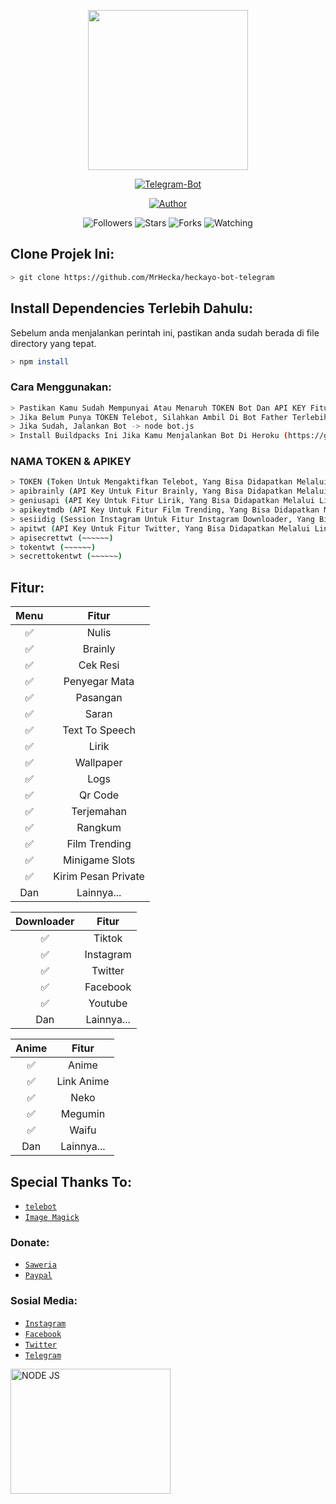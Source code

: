 <p align="center">
<img src="https://avatars0.githubusercontent.com/u/71875420?s=400&u=5c417305130d96788de7e5add2627c32c236cfd9&v=4" width="256" height="256"/>
</p>

<p align="center">
<a href="#"><img title="Telegram-Bot" src="https://img.shields.io/badge/Telegram%20Bot-blue?colorA=%23ff0000&colorB=00BFFF&style=for-the-badge"></a>
</p>

<p align="center">
<a href="https://github.com/MrHecka"><img title="Author" src="https://img.shields.io/badge/Author-MrHecka-darkblue.svg?style=for-the-badge&logo=github"></a>
</p>

<p align="center">
<img title="Followers" src="https://img.shields.io/github/followers/MrHecka?label=Followers&color=gold&style=flat-square">
<img title="Stars" src="https://img.shields.io/github/stars/MrHecka/whatsapp-bot?label=Stars&color=magenta&style=flat-square">
<img title="Forks" src="https://img.shields.io/github/forks/MrHecka/whatsapp-bot?label=Forks&color=brickred&style=flat-square">
<img title="Watching" src="https://img.shields.io/github/watchers/MrHecka/whatsapp-bot?label=Watchers&color=red&style=flat-square">
</p>


## Clone Projek Ini:

```bash
> git clone https://github.com/MrHecka/heckayo-bot-telegram
```

## Install Dependencies Terlebih Dahulu:
Sebelum anda menjalankan perintah ini, pastikan anda sudah berada di file directory yang tepat.

```bash
> npm install
```

### Cara Menggunakan:
```bash
> Pastikan Kamu Sudah Mempunyai Atau Menaruh TOKEN Bot Dan API KEY Fitur Lainnya Di Environment (process.env.{nama_env})
> Jika Belum Punya TOKEN Telebot, Silahkan Ambil Di Bot Father Terlebih Dahulu!
> Jika Sudah, Jalankan Bot -> node bot.js
> Install Buildpacks Ini Jika Kamu Menjalankan Bot Di Heroku (https://github.com/DuckyTeam/heroku-buildpack-imagemagick)
```

### NAMA TOKEN & APIKEY
```bash
> TOKEN (Token Untuk Mengaktifkan Telebot, Yang Bisa Didapatkan Melalui Telegram Bot Father => https://telegram.me/BotFather)
> apibrainly (API Key Untuk Fitur Brainly, Yang Bisa Didapatkan Melalui Link => http://docs.farzain.com/normal/brainly.php)
> geniusapi (API Key Untuk Fitur Lirik, Yang Bisa Didapatkan Melalui Link => https://docs.genius.com)
> apikeytmdb (API Key Untuk Fitur Film Trending, Yang Bisa Didapatkan Melalui Link => https://www.themoviedb.org/settings/api)
> sesiidig (Session Instagram Untuk Fitur Instagram Downloader, Yang Bisa Didapatkan Melalui Cara => https://www.npmjs.com/package/scraper-instagram)
> apitwt (API Key Untuk Fitur Twitter, Yang Bisa Didapatkan Melalui Link => https://developer.twitter.com/en/portal/dashboard)
> apisecrettwt (~~~~~~)
> tokentwt (~~~~~~)
> secrettokentwt (~~~~~~)
```

## Fitur:

| Menu |                Fitur           |
| :-----------: | :--------------------------------: |
|       ✅       | Nulis          |
|       ✅       | Brainly          |
|       ✅       | Cek Resi                    |
|       ✅       | Penyegar Mata                        |
|       ✅       | Pasangan   |
|       ✅       | Saran   |
|       ✅       | Text To Speech   |
|       ✅       | Lirik   |
|       ✅       | Wallpaper   |
|       ✅       | Logs   |
|       ✅       | Qr Code   |
|       ✅       | Terjemahan   |
|       ✅       | Rangkum   |
|       ✅       | Film Trending   |
|       ✅       | Minigame Slots   |
|       ✅       | Kirim Pesan Private   |
|      Dan        |   Lainnya...                     |


| Downloader |                     Fitur                |
| :------------: | :---------------------------------------------: |
|       ✅        |   Tiktok                    |
|       ✅        |   Instagram         |
|       ✅        |   Twitter                  |
|       ✅        |   Facebook                  |
|       ✅        |   Youtube                  |
|      Dan        |   Lainnya...                     |


| Anime  |                     Fitur                     |
| :------------: | :---------------------------------------------: |
|       ✅        |   Anime             |
|       ✅        |   Link Anime                |
|       ✅        |   Neko     |
|       ✅        |   Megumin           |
|       ✅        |   Waifu     |
|      Dan        |   Lainnya...                     |

## Special Thanks To:
* [`telebot`](https://github.com/mullwar/telebot)
* [`Image Magick`](https://github.com/DuckyTeam/heroku-buildpack-imagemagick)

### Donate:
* [`Saweria`](https://saweria.co/Heckayo)
* [`Paypal`](https://paypal.me/mrplo/)

### Sosial Media:
* [`Instagram`](https://www.instagram.com/anone14_)
* [`Facebook`](https://www.facebook.com/MrHecka)
* [`Twitter`](https://twitter.com/heckabinary)
* [`Telegram`](https://telegram.me/MrHecka)

<img title="NODE JS" width="256" height="200" src="https://upload.wikimedia.org/wikipedia/commons/thumb/d/d9/Node.js_logo.svg/1920px-Node.js_logo.svg.png">


